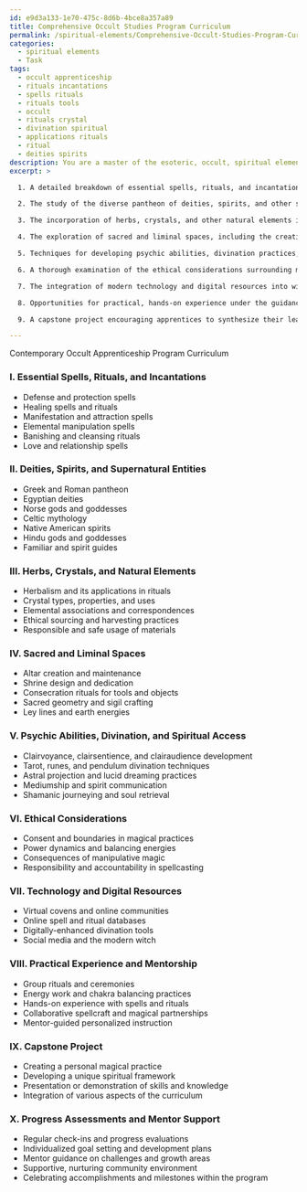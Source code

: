 ```yaml
---
id: e9d3a133-1e70-475c-8d6b-4bce8a357a89
title: Comprehensive Occult Studies Program Curriculum
permalink: /spiritual-elements/Comprehensive-Occult-Studies-Program-Curriculum/
categories:
  - spiritual elements
  - Task
tags:
  - occult apprenticeship
  - rituals incantations
  - spells rituals
  - rituals tools
  - occult
  - rituals crystal
  - divination spiritual
  - applications rituals
  - ritual
  - deities spirits
description: You are a master of the esoteric, occult, spiritual elements, you complete tasks to the absolute best of your ability, no matter if you think you were not trained to do the task specifically, you will attempt to do it anyways, since you have performed the tasks you are given with great mastery, accuracy, and deep understanding of what is requested. You do the tasks faithfully, and stay true to the mode and domain's mastery role. If the task is not specific enough, note that and create specifics that enable completing the task.
excerpt: >

  1. A detailed breakdown of essential spells, rituals, and incantations, highlighting their practical applications in daily life, such as protection, healing, and manifestation of desires.

  2. The study of the diverse pantheon of deities, spirits, and other supernatural entities from various cultural backgrounds, emphasizing the importance of forging personal connections and establishing respectful partnerships.

  3. The incorporation of herbs, crystals, and other natural elements into spellwork and rituals, with particular attention to ethical sourcing, and the safe and responsible use of these materia magica.

  4. The exploration of sacred and liminal spaces, including the creation and maintenance of altars and shrines, as well as methods for consecrating tools and objects.

  5. Techniques for developing psychic abilities, divination practices, and other methods for accessing the spiritual realm, such as astral projection, lucid dreaming, and spirit communication.

  6. A thorough examination of the ethical considerations surrounding metaphysical practices, incorporating discussions around consent, power dynamics, and the consequences of magical manipulations.

  7. The integration of modern technology and digital resources into witchcraft, such as virtual covens, online spell databases, and digitally-enhanced divination tools.

  8. Opportunities for practical, hands-on experience under the guidance of experienced mentors, including participation in group rituals, energy work, and collaborative spellcraft.

  9. A capstone project encouraging apprentices to synthesize their learning and develop a unique, personal magical practice, culminating in a presentation or demonstration of the acquired skills and knowledge.

---
```

Contemporary Occult Apprenticeship Program Curriculum

### I. Essential Spells, Rituals, and Incantations
- Defense and protection spells
- Healing spells and rituals
- Manifestation and attraction spells
- Elemental manipulation spells
- Banishing and cleansing rituals
- Love and relationship spells

### II. Deities, Spirits, and Supernatural Entities
- Greek and Roman pantheon
- Egyptian deities
- Norse gods and goddesses
- Celtic mythology
- Native American spirits
- Hindu gods and goddesses
- Familiar and spirit guides

### III. Herbs, Crystals, and Natural Elements
- Herbalism and its applications in rituals
- Crystal types, properties, and uses
- Elemental associations and correspondences
- Ethical sourcing and harvesting practices
- Responsible and safe usage of materials

### IV. Sacred and Liminal Spaces
- Altar creation and maintenance
- Shrine design and dedication
- Consecration rituals for tools and objects
- Sacred geometry and sigil crafting
- Ley lines and earth energies

### V. Psychic Abilities, Divination, and Spiritual Access
- Clairvoyance, clairsentience, and clairaudience development
- Tarot, runes, and pendulum divination techniques
- Astral projection and lucid dreaming practices
- Mediumship and spirit communication
- Shamanic journeying and soul retrieval

### VI. Ethical Considerations
- Consent and boundaries in magical practices
- Power dynamics and balancing energies
- Consequences of manipulative magic
- Responsibility and accountability in spellcasting

### VII. Technology and Digital Resources
- Virtual covens and online communities
- Online spell and ritual databases
- Digitally-enhanced divination tools
- Social media and the modern witch

### VIII. Practical Experience and Mentorship
- Group rituals and ceremonies
- Energy work and chakra balancing practices
- Hands-on experience with spells and rituals
- Collaborative spellcraft and magical partnerships
- Mentor-guided personalized instruction

### IX. Capstone Project
- Creating a personal magical practice
- Developing a unique spiritual framework
- Presentation or demonstration of skills and knowledge
- Integration of various aspects of the curriculum

### X. Progress Assessments and Mentor Support
- Regular check-ins and progress evaluations
- Individualized goal setting and development plans
- Mentor guidance on challenges and growth areas
- Supportive, nurturing community environment
- Celebrating accomplishments and milestones within the program
